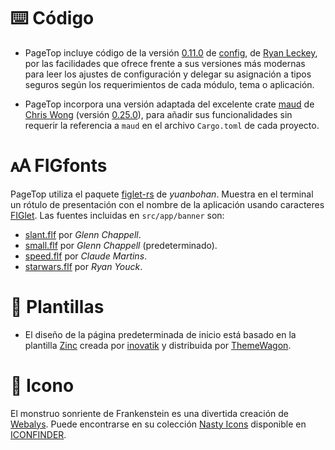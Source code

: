 # ⌨️ Código

* PageTop incluye código de la versión [0.11.0](https://github.com/mehcode/config-rs/tree/0.11.0) de
  [config](https://crates.io/crates/config), de [Ryan Leckey](https://crates.io/users/mehcode), por
  las facilidades que ofrece frente a sus versiones más modernas para leer los ajustes de
  configuración y delegar su asignación a tipos seguros según los requerimientos de cada módulo,
  tema o aplicación.

* PageTop incorpora una versión adaptada del excelente crate [maud](https://crates.io/crates/maud)
  de [Chris Wong](https://crates.io/users/lambda-fairy) (versión
  [0.25.0](https://github.com/lambda-fairy/maud/tree/v0.25.0/maud)), para añadir sus funcionalidades
  sin requerir la referencia a `maud` en el archivo `Cargo.toml` de cada proyecto.


# 🗚 FIGfonts

PageTop utiliza el paquete [figlet-rs](https://crates.io/crates/figlet-rs) de *yuanbohan*. Muestra
en el terminal un rótulo de presentación con el nombre de la aplicación usando caracteres
[FIGlet](http://www.figlet.org). Las fuentes incluidas en `src/app/banner` son:

* [slant.flf](http://www.figlet.org/fontdb_example.cgi?font=slant.flf) por *Glenn Chappell*.
* [small.flf](http://www.figlet.org/fontdb_example.cgi?font=small.flf) por *Glenn Chappell*
  (predeterminado).
* [speed.flf](http://www.figlet.org/fontdb_example.cgi?font=speed.flf) por *Claude Martins*.
* [starwars.flf](http://www.figlet.org/fontdb_example.cgi?font=starwars.flf) por *Ryan Youck*.


# 📰 Plantillas

* El diseño de la página predeterminada de inicio está basado en la plantilla
  [Zinc](https://themewagon.com/themes/free-bootstrap-5-html5-business-website-template-zinc) creada
  por [inovatik](https://inovatik.com/) y distribuida por [ThemeWagon](https://themewagon.com).


# 🎨 Icono

El monstruo sonriente de Frankenstein es una divertida creación de
[Webalys](https://www.iconfinder.com/webalys). Puede encontrarse en su colección
[Nasty Icons](https://www.iconfinder.com/iconsets/nasty) disponible en
[ICONFINDER](https://www.iconfinder.com).